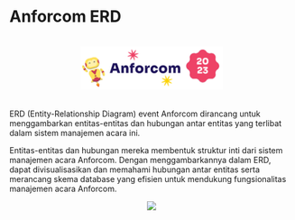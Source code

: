 # Anforcom ERD
<br>

<div  align="center">
  <img src="https://github.com/hanyaseorangpelajar/anforcom-erd/blob/main/image/desktop-hero-home.svg" width="50%" height="auto">
</div>
<br>

ERD (Entity-Relationship Diagram) event Anforcom dirancang untuk menggambarkan entitas-entitas dan hubungan antar entitas yang terlibat dalam sistem manajemen acara ini.
<br>

Entitas-entitas dan hubungan mereka membentuk struktur inti dari sistem manajemen acara Anforcom. Dengan menggambarkannya dalam ERD, dapat divisualisasikan dan memahami hubungan antar entitas serta merancang skema database yang efisien untuk mendukung fungsionalitas manajemen acara Anforcom.
<br>

<div align="center">
  <img src="https://github.com/hanyaseorangpelajar/anforcom-erd/blob/main/image/ANFORCOM%202020.png" width="40%" height="auto">
</div>
<br>